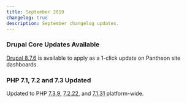 ```yaml
---
title: September 2019
changelog: true
description: September changelog updates.
---
```

### Drupal Core Updates Available
[Drupal 8.7.6](https://www.drupal.org/project/drupal/releases/8.7.6) is available to apply as a 1-click update on Pantheon site dashboards. 

<!-- excerpt -->

### PHP 7.1, 7.2 and 7.3 Updated
Updated to PHP [7.3.9](https://www.php.net/ChangeLog-7.php#PHP_7_3), [7.2.22](https://www.php.net/ChangeLog-7.php#PHP_7_2), and [7.1.31](https://www.php.net/ChangeLog-7.php#PHP_7_1) platform-wide.
